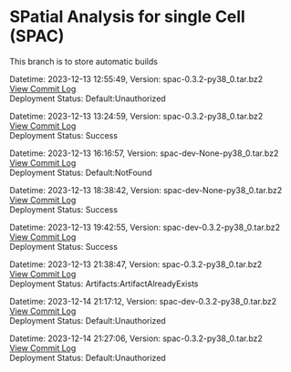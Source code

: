 # SPatial Analysis for single Cell (SPAC)

This branch is to store automatic builds

Datetime: 2023-12-13 12:55:49, Version:  spac-0.3.2-py38_0.tar.bz2
<br>[View Commit Log](Commit_Log_spac-0.3.2-py38_0.log)
<br>Deployment Status: Default:Unauthorized

Datetime: 2023-12-13 13:24:59, Version:  spac-0.3.2-py38_0.tar.bz2
<br>[View Commit Log](Commit_Log_spac-0.3.2-py38_0.log)
<br>Deployment Status: Success

Datetime: 2023-12-13 16:16:57, Version:  spac-dev-None-py38_0.tar.bz2
<br>[View Commit Log](Commit_Log_spac-dev-None-py38_0.log)
<br>Deployment Status: Default:NotFound

Datetime: 2023-12-13 18:38:42, Version:  spac-dev-None-py38_0.tar.bz2
<br>[View Commit Log](Commit_Log_spac-dev-None-py38_0.log)
<br>Deployment Status: Success

Datetime: 2023-12-13 19:42:55, Version:  spac-dev-0.3.2-py38_0.tar.bz2
<br>[View Commit Log](Commit_Log_spac-dev-0.3.2-py38_0.log)
<br>Deployment Status: Success

Datetime: 2023-12-13 21:38:47, Version:  spac-0.3.2-py38_0.tar.bz2
<br>[View Commit Log](Commit_Log_spac-0.3.2-py38_0.log)
<br>Deployment Status: Artifacts:ArtifactAlreadyExists

Datetime: 2023-12-14 21:17:12, Version:  spac-dev-0.3.2-py38_0.tar.bz2
<br>[View Commit Log](Commit_Log_spac-dev-0.3.2-py38_0.log)
<br>Deployment Status: Default:Unauthorized

Datetime: 2023-12-14 21:27:06, Version:  spac-0.3.2-py38_0.tar.bz2
<br>[View Commit Log](Commit_Log_spac-0.3.2-py38_0.log)
<br>Deployment Status: Default:Unauthorized
